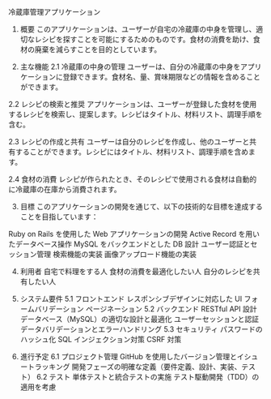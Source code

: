 冷蔵庫管理アプリケーション

1. 概要
   このアプリケーションは、ユーザーが自宅の冷蔵庫の中身を管理し、適切なレシピを探すことを可能にするためのものです。食材の消費を助け、食材の廃棄を減らすことを目的としています。

2. 主な機能
   2.1 冷蔵庫の中身の管理
   ユーザーは、自分の冷蔵庫の中身をアプリケーションに登録できます。食材名、量、賞味期限などの情報を含めることができます。

2.2 レシピの検索と推奨
アプリケーションは、ユーザーが登録した食材を使用するレシピを検索し、提案します。レシピはタイトル、材料リスト、調理手順を含む。

2.3 レシピの作成と共有
ユーザーは自分のレシピを作成し、他のユーザーと共有することができます。レシピにはタイトル、材料リスト、調理手順を含めます。

2.4 食材の消費
レシピが作られたとき、そのレシピで使用される食材は自動的に冷蔵庫の在庫から消費されます。

3. 目標
   このアプリケーションの開発を通じて、以下の技術的な目標を達成することを目指しています：

Ruby on Rails を使用した Web アプリケーションの開発
Active Record を用いたデータベース操作
MySQL をバックエンドとした DB 設計
ユーザー認証とセッション管理
検索機能の実装
画像アップロード機能の実装

4. 利用者
   自宅で料理をする人
   食材の消費を最適化したい人
   自分のレシピを共有したい人

5. システム要件
   5.1 フロントエンド
   レスポンシブデザインに対応した UI
   フォームバリデーション
   ページネーション
   5.2 バックエンド
   RESTful API 設計
   データベース（MySQL）の適切な設計と最適化
   ユーザーセッションと認証
   データバリデーションとエラーハンドリング
   5.3 セキュリティ
   パスワードのハッシュ化
   SQL インジェクション対策
   CSRF 対策

6. 進行予定
   6.1 プロジェクト管理
   GitHub を使用したバージョン管理とイシュートラッキング
   開発フェーズの明確な定義（要件定義、設計、実装、テスト）
   6.2 テスト
   単体テストと統合テストの実施
   テスト駆動開発（TDD）の適用を考慮
